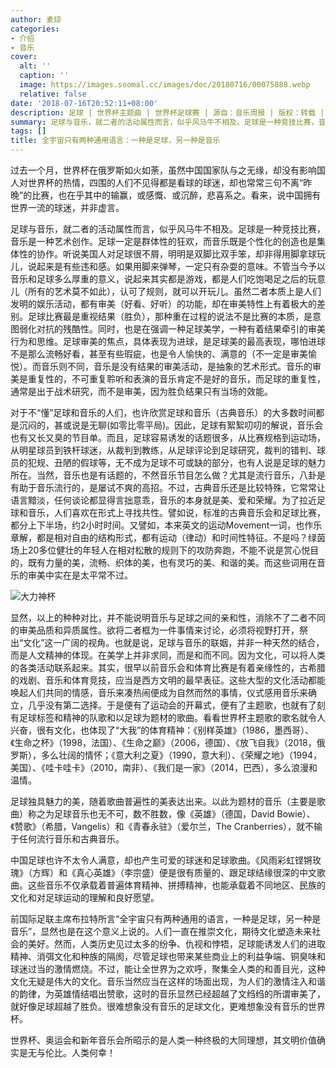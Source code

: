 ```yaml
---
author: 麦琼
categories:
- 介绍
- 音乐
cover:
  alt: ''
  caption: ''
  image: https://images.soomal.cc/images/doc/20180716/00075888.webp
  relative: false
date: '2018-07-16T20:52:11+08:00'
description: 足球 | 世界杯主题曲 | 世界杯足球赛 | 源自：音乐周报 | 版权：转载 |  平均/总评分：10.00/10
summary: 足球与音乐，就二者的活动属性而言，似乎风马牛不相及。足球是一种竞技比赛，音乐是一种艺术创作。足球一定是群体性的狂欢，而音乐既是个性化的创造也是集体性的协作。听说美国人对足球很不屑，明明是双脚比双手笨，却非得用脚拿球玩儿，说起来是有些违和感……
tags: []
title: 全宇宙只有两种通用语言：一种是足球，另一种是音乐
---
```


过去一个月，世界杯在俄罗斯如火如荼，虽然中国国家队与之无缘，却没有影响国人对世界杯的热情，四围的人们不见得都是看球的球迷，却也常常三句不离“昨晚”的比赛，也在乎其中的输赢，或感慨、或沉醉，悲喜系之。看来，说中国拥有世界一流的球迷，并非虚言。

足球与音乐，就二者的活动属性而言，似乎风马牛不相及。足球是一种竞技比赛，音乐是一种艺术创作。足球一定是群体性的狂欢，而音乐既是个性化的创造也是集体性的协作。听说美国人对足球很不屑，明明是双脚比双手笨，却非得用脚拿球玩儿，说起来是有些违和感。如果用脚来弹琴，一定只有杂耍的意味。不管当今予以音乐和足球多么厚重的意义，说起来其实都是游戏，都是人们吃饱喝足之后的玩意儿（所有的艺术莫不如此），认可了规则，就可以开玩儿。虽然二者本质上是人们发明的娱乐活动，都有审美（好看、好听）的功能，却在审美特性上有着极大的差别。足球比赛最是重视结果（胜负），那种重在过程的说法不是比赛的本质，是意图弱化对抗的残酷性。同时，也是在强调一种足球美学，一种有着结果牵引的审美行为和思维。足球审美的焦点，具体表现为进球，是足球美的最高表现，哪怕进球不是那么流畅好看，甚至有些瑕疵，也是令人愉快的、满意的（不一定是审美愉悦）。而音乐则不同，音乐是没有结果的审美活动，是抽象的艺术形式。音乐的审美是重复性的，不可重复聆听和表演的音乐肯定不是好的音乐，而足球的重复性，通常是出于战术研究，而不是审美，因为胜负结果只有当场的效能。

对于不“懂”足球和音乐的人们，也许欣赏足球和音乐（古典音乐）的大多数时间都是沉闷的，甚或说是无聊(如零比零平局)。因此，足球有絮絮叨叨的解说，音乐会也有又长又臭的节目单。而且，足球容易诱发的话题很多，从比赛规格到运动场，从明星球员到铁杆球迷，从裁判到教练，从足球评论到足球研究，裁判的错判、球员的犯规、丑陋的假球等，无不成为足球不可或缺的部分，也有人说是足球的魅力所在。当然，音乐也是有话题的，不然音乐节目怎么做？尤其是流行音乐，八卦是有助于音乐流行的，是屡试不爽的高招。不过，古典音乐还是比较特殊，它常常让语言黯淡，任何谈论都显得言拙意乖，音乐的本身就是美、爱和荣耀。为了拉近足球和音乐，人们喜欢在形式上寻找共性。譬如说，标准的古典音乐会和足球比赛，都分上下半场，约2小时时间。又譬如，本来英文的运动Movement一词，也作乐章解，都是相对自由的结构形式，都有运动（律动）和时间性特征。不是吗？绿茵场上20多位健壮的年轻人在相对松散的规则下的攻防奔跑，不能不说是赏心悦目的，既有力量的美，流畅、织体的美，也有灵巧的美、和谐的美。而这些词用在音乐的审美中实在是太平常不过。

![大力神杯](https://images.soomal.cc/images/doc/20180716/00075888.webp)





显然，以上的种种对比，并不能说明音乐与足球之间的亲和性，消除不了二者不同的审美品质和异质属性。欲将二者框为一件事情来讨论，必须将视野打开，祭出“文化”这一广阔的视角。也就是说，足球与音乐的联姻，并非一种天然的结合，而是人文精神的体现。在美学上并非求同，而是和而不同。因为文化，可以将人类的各类活动联系起来。其实，很早以前音乐会和体育比赛是有着亲缘性的，古希腊的戏剧、音乐和体育竞技，应当是西方文明的最早表征。这些大型的文化活动都能唤起人们共同的情感，音乐来凑热闹便成为自然而然的事情，仪式感用音乐来确立，几乎没有第二选择。于是便有了运动会的开幕式，便有了主题歌，也就有了刻有足球标签和精神的队歌和以足球为题材的歌曲。看看世界杯主题歌的歌名就令人兴奋，很有文化，也体现了“大我”的体育精神：《别样英雄》（1986，墨西哥）、《生命之杯》（1998，法国）、《生命之巅》（2006，德国）、《放飞自我》（2018，俄罗斯），多么壮阔的情怀；《意大利之夏》（1990，意大利）、《荣耀之地》（1994，美国）、《哇卡哇卡》（2010，南非）、《我们是一家》（2014，巴西），多么浪漫和温情。

足球独具魅力的美，随着歌曲普遍性的美表达出来。以此为题材的音乐（主要是歌曲）称之为足球音乐也无不可，数不胜数，像《英雄》（德国，David Bowie）、《赞歌》（希腊，Vangelis）和《青春永驻》（爱尔兰，The Cranberries），就不输于任何流行音乐和古典音乐。

中国足球也许不太令人满意，却也产生可爱的球迷和足球歌曲。《风雨彩虹铿锵玫瑰》（方辉）和《真心英雄》（李宗盛）便是很有质量的、跟足球结缘很深的中文歌曲。这些音乐不仅承载着普遍体育精神、拼搏精神，也能承载着不同地区、民族的文化和对足球运动的理解和良好愿望。

前国际足联主席布拉特所言“全宇宙只有两种通用的语言，一种是足球，另一种是音乐”，显然也是在这个意义上说的。人们一直在推崇文化，期待文化塑造未来社会的美好。然而，人类历史见过太多的纷争、仇视和悖牾，足球能诱发人们的进取精神、消弭文化和种族的隔阂，尽管足球也带来某些商业上的利益争端、铜臭味和球迷过当的激情燃烧。不过，能让全世界为之欢呼，聚集全人类的和善目光，这种文化无疑是伟大的文化。音乐当然应当在这样的场面出现，为人们的激情注入和谐的韵律，为英雄情结唱出赞歌，这时的音乐显然已经超越了文绉绉的所谓审美了，就好像足球超越了胜负。很难想象没有音乐的足球文化，更难想象没有音乐的世界杯。

世界杯、奥运会和新年音乐会所昭示的是人类一种终极的大同理想，其文明价值确实是无与伦比。人类何幸！